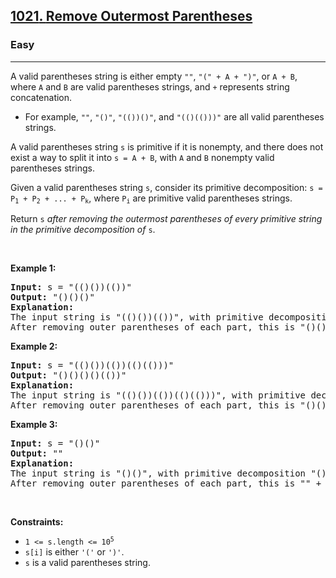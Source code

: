 <h2><a href="https://leetcode.com/problems/remove-outermost-parentheses/"><brtsckft>1021</brtsckft>. <brtsckft>Remove Outermost Parentheses</brtsckft></a></h2><h3>Easy</h3><hr><div><p><brtsckft>A valid parentheses string is either empty </brtsckft><code><brtsckft>""</brtsckft></code>, <code><brtsckft>"(" + A + ")"</brtsckft></code><brtsckft>, or </brtsckft><code><brtsckft>A + B</brtsckft></code><brtsckft>, where </brtsckft><code>A</code><brtsckft> and </brtsckft><code>B</code><brtsckft> are valid parentheses strings, and </brtsckft><code>+</code><brtsckft> represents string concatenation.</brtsckft></p>

<ul>
	<li><brtsckft>For example, </brtsckft><code><brtsckft>""</brtsckft></code>, <code><brtsckft>"()"</brtsckft></code>, <code><brtsckft>"(())()"</brtsckft></code><brtsckft>, and </brtsckft><code><brtsckft>"(()(()))"</brtsckft></code><brtsckft> are all valid parentheses strings.</brtsckft></li>
</ul>

<p><brtsckft>A valid parentheses string </brtsckft><code>s</code><brtsckft> <brtsckfr>is</brtsckfr> <brtsckfl>primit</brtsckfl><brtsckfr>ive</brtsckfr> <brtsckfr>if</brtsckfr> <brtsckfr>it</brtsckfr> <brtsckfr>is</brtsckfr> <brtsckfl>none</brtsckfl><brtsckfr>mpty</brtsckfr><brtsckfr>, </brtsckfr><brtsckfr>and</brtsckfr> <brtsckfl>ther</brtsckfl><brtsckfr>e</brtsckfr> <brtsckfl>doe</brtsckfl><brtsckfr>s</brtsckfr> <brtsckfr>not</brtsckfr> <brtsckfl>exi</brtsckfl><brtsckfr>st</brtsckfr> <brtsckfl>a</brtsckfl> <brtsckfr>way</brtsckfr> <brtsckfr>to</brtsckfr> <brtsckfl>spli</brtsckfl><brtsckfr>t</brtsckfr> <brtsckfr>it</brtsckfr> <brtsckfl>int</brtsckfl><brtsckfr>o</brtsckfr> </brtsckft><code><brtsckft>s = A + B</brtsckft></code><brtsckft>, with </brtsckft><code>A</code><brtsckft> and </brtsckft><code>B</code><brtsckft> nonempty valid parentheses strings.</brtsckft></p>

<p><brtsckft>Given a valid parentheses string </brtsckft><code>s</code><brtsckft>, consider its primitive decomposition: </brtsckft><code><brtsckft>s = P</brtsckft><sub>1</sub><brtsckft> + P</brtsckft><sub>2</sub><brtsckft> + ... + P</brtsckft><sub>k</sub></code><brtsckft>, where </brtsckft><code>P<sub>i</sub></code><brtsckft> are primitive valid parentheses strings.</brtsckft></p>

<p><brtsckft>Return </brtsckft><code>s</code> <em><brtsckft><brtsckfl>afte</brtsckfl><brtsckfr>r</brtsckfr> <brtsckfl>remov</brtsckfl><brtsckfr>ing</brtsckfr> <brtsckfr>the</brtsckfr> <brtsckfl>outerm</brtsckfl><brtsckfr>ost</brtsckfr> <brtsckfl>parenthes</brtsckfl><brtsckfr>es</brtsckfr> <brtsckfr>of</brtsckfr> <brtsckfl>eve</brtsckfl><brtsckfr>ry</brtsckfr> <brtsckfl>primit</brtsckfl><brtsckfr>ive</brtsckfr> <brtsckfl>stri</brtsckfl><brtsckfr>ng</brtsckfr> <brtsckfr>in</brtsckfr> <brtsckfr>the</brtsckfr> <brtsckfl>primit</brtsckfl><brtsckfr>ive</brtsckfr> <brtsckfl>decompos</brtsckfl><brtsckfr>ition</brtsckfr> <brtsckfr>of</brtsckfr> </brtsckft></em><code>s</code>.</p>

<p>&nbsp;</p>
<p><strong class="example"><brtsckft>Example 1:</brtsckft></strong></p>

<pre><strong>Input:</strong> s = "(()())(())"
<strong>Output:</strong> "()()()"
<strong>Explanation:</strong> 
The input string is "(()())(())", with primitive decomposition "(()())" + "(())".
After removing outer parentheses of each part, this is "()()" + "()" = "()()()".
</pre>

<p><strong class="example"><brtsckft>Example 2:</brtsckft></strong></p>

<pre><strong>Input:</strong> s = "(()())(())(()(()))"
<strong>Output:</strong> "()()()()(())"
<strong>Explanation:</strong> 
The input string is "(()())(())(()(()))", with primitive decomposition "(()())" + "(())" + "(()(()))".
After removing outer parentheses of each part, this is "()()" + "()" + "()(())" = "()()()()(())".
</pre>

<p><strong class="example"><brtsckft>Example 3:</brtsckft></strong></p>

<pre><strong>Input:</strong> s = "()()"
<strong>Output:</strong> ""
<strong>Explanation:</strong> 
The input string is "()()", with primitive decomposition "()" + "()".
After removing outer parentheses of each part, this is "" + "" = "".
</pre>

<p>&nbsp;</p>
<p><strong><brtsckft>Constraints:</brtsckft></strong></p>

<ul>
	<li><code><brtsckft>1 &lt;= s.length &lt;= 10</brtsckft><sup>5</sup></code></li>
	<li><code><brtsckft>s[i]</brtsckft></code><brtsckft> is either </brtsckft><code><brtsckft>'('</brtsckft></code><brtsckft> or </brtsckft><code><brtsckft>')'</brtsckft></code>.</li>
	<li><code>s</code><brtsckft> is a valid parentheses string.</brtsckft></li>
</ul>
</div>